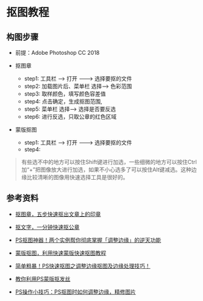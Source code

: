 # 抠图教程

## 构图步骤
+ 前提：Adobe Photoshop CC 2018

+ 抠图章
    + step1: 工具栏 --> 打开 ---> 选择要抠的文件
    + step2: 加载图片后、菜单栏 选择--> 色彩范围
    + step3: 取样颜色，填写颜色容差值
    + step4: 点击确定，生成抠图范围,
    + step5: 菜单栏 选择--> 选择是否要反选
    + step6: 进行反选，只取公章的红色区域

+ 蒙版抠图
    + step1: 工具栏 --> 打开 ---> 选择要抠的文件
    + step4:



> 有些选不中的地方可以按住Shift键进行加选，一些细微的地方可以按住Ctrl加“+”把图像放大进行加选，如果不小心选多了可以按住Alt键减选。这种边缘比较清晰的图像用快速选择工具是很好的。


## 参考资料

+ [抠图章，五步快速抠出文章上的印章](http://www.16xx8.com/photoshop/jiaocheng/2017/145613.html)

+ [抠文字，一分钟快速抠公章](http://www.16xx8.com/photoshop/jiaocheng/2017/145095.html)

+ [PS抠图神器！两个实例帮你彻底掌握「调整边缘」的逆天功能](https://www.uisdc.com/photoshop-edge-modulation-feature)

+ [蒙版抠图，利用快速蒙版快速抠图教程](http://www.16xx8.com/photoshop/jiaocheng/2016/143154.html)

+ [简单粗暴！PS快速抠图之调整边缘抠图及边缘处理技巧！](https://www.sohu.com/a/210911540_168072)

+ [教你利用PS蒙版抠发丝](https://jingyan.baidu.com/article/75ab0bcbc74b3cd6864db2fc.html)

+ [PS操作小技巧：PS抠图时如何调整边缘，精修图片](http://baijiahao.baidu.com/s?id=1587592414714618408&wfr=spider&for=pc)